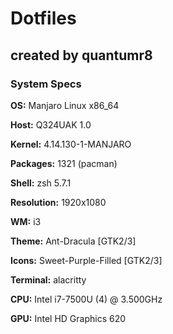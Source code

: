 # Dotfiles
## created by quantumr8


### System Specs
<p>  

**OS:** Manjaro Linux x86_64

**Host:** Q324UAK 1.0

**Kernel:** 4.14.130-1-MANJARO

**Packages:** 1321 (pacman)

**Shell:** zsh 5.7.1

**Resolution:** 1920x1080

**WM:** i3

**Theme:** Ant-Dracula [GTK2/3]

**Icons:** Sweet-Purple-Filled [GTK2/3]

**Terminal:** alacritty

**CPU:** Intel i7-7500U (4) @ 3.500GHz

**GPU:** Intel HD Graphics 620
</p>

